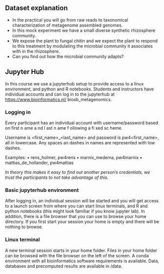 ## Dataset explanation

- In the practical you will go from raw reads to
taxonomical characterization of metagenome
assembled genomes.
- In this mock experiment we have a small diverse
synthetic rhizosphere community.
- We expose the plant to fungal chitin and we expect the
plant to respond to this treatment by modulating the
microbial community it associates with in the
rhizosphere.
- Can you find out how the microbial community adapts?

## Jupyter Hub

In this course we use a jupyterhub setup to provide access to a linux environment,
and python and R notebooks. Students and instructors have individual
accounts and can log in to the jupyterhub at https://www.bioinformatics.nl/
biosb_metagenomics.

### Logging in

Every participant has an individual account with username/password based on
first n ame a nd l ast n ame f ollowing a fi xed sc heme. 

Username is <first_name>_<last_name> and password is pw4<first_name>, all in
lowercase. Any spaces an dashes in names are represented with low dashes.

Examples:
• rens_holmer, pw4rens
• marnix_medema, pw4marnix
• mattias_de_hollander, pw4mattias

_In theory this makes it easy to find out another person’s credentials, we trust
the participants to not take advantage of this._

### Basic jupyterhub environment

After logging in, an individual session will be started and you will get
access to a launch screen from where you can start linux terminals, and
R and python notebooks (this might look familiar if you know jupyter lab). In
addition, there is a file browser that you can use to browse your home directory.
If you first start your session your home is empty and there will be nothing to
browse.

### Linux terminal

A new terminal session starts in your home folder. Files in your
home folder can be browsed with the file browser on the left of the screen. A
conda environment with all bioinformatics software requirements is available. 
Data, databases and precomputed results are available in /data.
